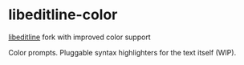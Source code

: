 # libeditline-color
[libeditline](http://thrysoee.dk/editline/) fork with improved color support

Color prompts. Pluggable syntax highlighters for the text itself (WIP).
